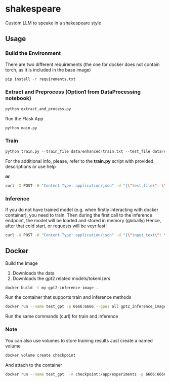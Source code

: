 # shakespeare
Custom LLM to speake in a shakespeare style

## Usage

### Build the Environment

There are two different requirements (the one for docker does not contain torch, 
as it is included in the base image)
```bash
pip install -r requirements.txt
```

### Extract and Preprocess (Option1 from DataProcessing notebook)

```python
python extract_and_process.py
```

Run the Flask App
```python
python main.py
```

### Train

```python
python train.py --train_file data/enhanced/train.txt --test_file data/enhanced/test.txt --output_dir "experiments" --model_name gpt2 --num_train_epochs 5 --per_device_train_batch_size 16 --save_steps 10000
```
For the additional info, please, refer to the **train.py** script with provided descriptions or use help

***or***

```bash
curl -X POST -H "Content-Type: application/json" -d "{\"test_file\": \"data/enhanced/test.txt\", \"train_file\": \"data/enhanced/test.txt\", \"output_dir\": \"experiments\", \"port\": 6666, \"model_name\": \"gpt2\", \"num_train_epochs\": 5, \"per_device_train_batch_size\": 8, \"save_steps\": 10000}" http://localhost:5000/train
```

### Inference

If you do not have trained model (e.g. when firstly interacting with docker container), you need to train. 
Then during the first call to the inference endpoint, the model will be loaded and stored in memory (globally) 
Hence, after that cold start, or requests will be veyr fast!

```bash
curl -X POST -H "Content-Type: application/json" -d "{\"input_text\": \"To be or not to be, that is the question:\"}" http://localhost:5000/generate_text
```

## Docker

Build the Image

1. Downloads the data
2. Downloads the gpt2 related models/tokenizers

```bash
docker build -t my-gpt2-inference-image .
```

Run the container that supports train and inference methods

```bash
docker run --name test_gpt -p 6666:6666 --gpus all gpt2_inference_image
```

Run the same commands (curl) for train and inference 

### Note

You can also use volumes to store training results
Just create a named volume

```bash
docker volume create checkpoint
```

And attach  to the container

```bash
docker run --name test_gpt  -v checkpoint:/app/experiments -p 6666:6666 -p 5000:5000 --gpus all gpt2_inference_image
```